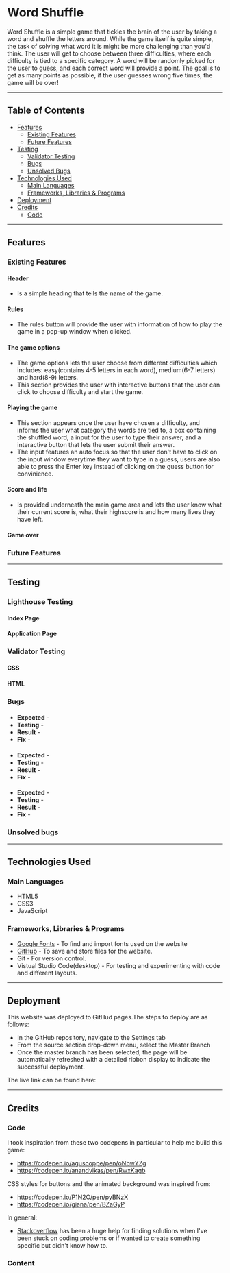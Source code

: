 # Word Shuffle

Word Shuffle is a simple game that tickles the brain of the user by taking a word and shuffle the letters around.
While the game itself is quite simple, the task of solving what word it is might be more challenging than you'd think.
The user will get to choose between three difficulties, where each difficulty is tied to a specific category.
A word will be randomly picked for the user to guess, and each correct word will provide a point.
The goal is to get as many points as possible, if the user guesses wrong five times, the game will be over!


- - - 

## Table of Contents

* [Features](#features)
    * [Existing Features](#existing-features)
    * [Future Features](#future-features)
* [Testing](#testing)
    * [Validator Testing](#validator-testing)
    * [Bugs](#bugs)
    * [Unsolved Bugs](#unsolved-bugs)
* [Technologies Used](#technologies-used)
  * [Main Languages](#main-languages)
  * [Frameworks, Libraries & Programs](#frameworks-libraries--programs)
* [Deployment](#deployment)
* [Credits](#credits)
  * [Code](#code)

  
- - - 


## Features

### Existing Features

#### Header
  * Is a simple heading that tells the name of the game.

#### Rules
  * The rules button will provide the user with information of how to play the game in a pop-up window when clicked.

#### The game options
  * The game options lets the user choose from different difficulties which includes: easy(contains 4-5 letters in each word), medium(6-7 letters) and hard(8-9) letters.
  * This section provides the user with interactive buttons that the user can click to choose difficulty and start the game.

#### Playing the game
  * This section appears once the user have chosen a difficulty, and informs the user what category the words are tied to,
  a box containing the shuffled word, a input for the user to type their answer, and a interactive button that lets the user 
  submit their answer.
  * The input features an auto focus so that the user don't have to click on the input window everytime they want to type
  in a guess, users are also able to press the Enter key instead of clicking on the guess button for convinience.

#### Score and life 
  * Is provided underneath the main game area and lets the user know what their current score is, what their highscore is and how many lives they have left.

#### Game over


### Future Features


---

## Testing


### Lighthouse Testing


#### Index Page


#### Application Page


### Validator Testing


#### CSS


#### HTML



### Bugs

#### 
  * **Expected** - 
  * **Testing** - 
  * **Result** - 
  * **Fix** - 

  #### 
  * **Expected** -
  * **Testing** - 
  * **Result** - 
  * **Fix** - 

  #### 
  * **Expected** - 
  * **Testing** - 
  * **Result** - 
  * **Fix** - 

### Unsolved bugs
 
---

## Technologies Used

### Main Languages
  * HTML5
  * CSS3
  * JavaScript

### Frameworks, Libraries & Programs
  * [Google Fonts](https://fonts.google.com/) - To find and import fonts used on the website
  * [GitHub](https://github.com/) - To save and store files for the website.
  * Git - For version control.
  * Vistual Studio Code(desktop) - For testing and experimenting with code and different layouts. 

---

## Deployment

This website was deployed to GitHud pages.The steps to deploy are as follows:
  * In the GitHub repository, navigate to the Settings tab
  * From the source section drop-down menu, select the Master Branch
  * Once the master branch has been selected, the page will be automatically   refreshed with a detailed ribbon display to indicate the successful deployment.

  The live link can be found here: 

---

## Credits

### Code

I took inspiration from these two codepens in particular to help me build this game:
  * https://codepen.io/aguscoppe/pen/oNbwYZg
  * https://codepen.io/anandvikas/pen/RwxKagb

CSS styles for buttons and the animated background was inspired from:
  * https://codepen.io/P1N2O/pen/pyBNzX
  * https://codepen.io/giana/pen/BZaGyP
   
   In general:
  * [Stackoverflow](https://stackoverflow.com/) has been a huge help for finding solutions when I've been stuck on coding problems or if wanted to create something specific but didn't know how to.



### Content
